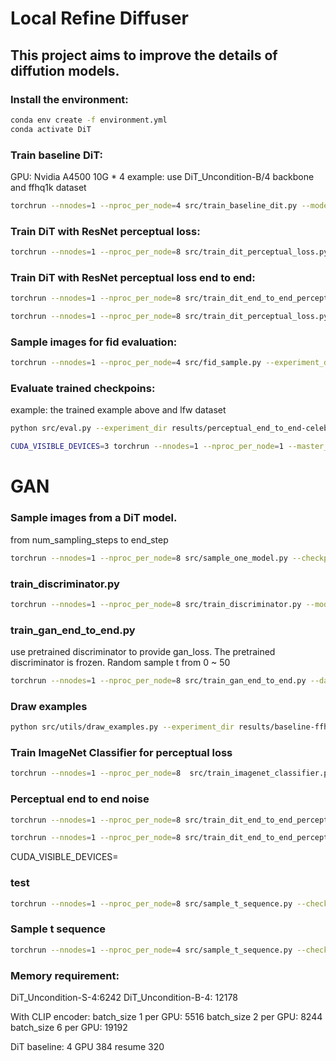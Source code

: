 # Local Refine Diffuser

## This project aims to improve the details of diffution models.

### Install the environment:
```bash
conda env create -f environment.yml
conda activate DiT
```

### Train baseline DiT:
GPU: Nvidia A4500 10G * 4
example: use DiT_Uncondition-B/4 backbone and ffhq1k dataset
```bash
torchrun --nnodes=1 --nproc_per_node=4 src/train_baseline_dit.py --model DiT_Uncondition-B/4 --data_path datasets/celebahq256 --image-size 256 --total_steps 400000 --ckpt_every_step 10000  --global-batch-size 128 --use_ema True --resume results/baseline-celebahq256-000-DiT_Uncondition-B-4/checkpoints/00200000.pt
```

### Train DiT with ResNet perceptual loss:

```bash
torchrun --nnodes=1 --nproc_per_node=8 src/train_dit_perceptual_loss.py --model DiT_Uncondition-B/4 --data_path datasets/celebahq256/  --image-size 256 --total_steps 100000 --ckpt_every_step 10000 --global-batch-size 8 --use_ema True --perceptual_encoder resnet --encoder_ckpt encoder_ckpts/resnet00000070.pt --resume results/baseline-celebahq256-000-DiT_Uncondition-B-4/checkpoints/00200000.pt --alpha 1
```
### Train DiT with ResNet perceptual loss end to end:
```bash
torchrun --nnodes=1 --nproc_per_node=8 src/train_dit_end_to_end_perceptual.py --model DiT_Uncondition-B/4 --data_path datasets/celebahq256/  --image_size 256 --total_steps 20000 --ckpt_every_step 1000 --global_batch_size 128 --load_ema False --start_step 50 --perceptual_encoder resnet --encoder_ckpt encoder_ckpts/resnet00000070.pt --resume results/baseline-celebahq256-000-DiT_Uncondition-B-4/checkpoints/00200000.pt --alpha 0.5
```


```bash
torchrun --nnodes=1 --nproc_per_node=8 src/train_dit_perceptual_loss.py --model DiT_Uncondition-B/4 --data_path datasets/celebahq256old/  --image-size 256 --total_steps 233770 --ckpt_every_step 11500 --global-batch-size 128 --use_ema True --perceptual_encoder resnet --encoder_ckpt encoder_ckpts/resnet00000070.pt --resume pretrained_models/DiT-B-4-celebahqold256/0001500.pt --alpha 0.5
```

### Sample images for fid evaluation:
```bash
torchrun --nnodes=1 --nproc_per_node=4 src/fid_sample.py --experiment_dir results/perceptual-celebahq256old-001-DiT_Uncondition-B-4 --model DiT_Uncondition-B/4 --fid_samples 5000 --image-size 256 --global-batch-size 128 --num_sampling_steps 1000 --use_ema True
```

### Evaluate trained checkpoins:
example: the trained example above and lfw dataset
```bash
python src/eval.py --experiment_dir results/perceptual_end_to_end-celebahq256-004-DiT_Uncondition-B-4/ --train_set_dir datasets/celebahq256/ --sample_folder_name fid_samples --output_file_name 'eval_scores.xlsx' --cal_kid False
```

```bash
CUDA_VISIBLE_DEVICES=3 torchrun --nnodes=1 --nproc_per_node=1 --master_port 29502 src/fid_sample.py --experiment_dir results/perceptual_end_to_end-celebahq256-005-DiT_Uncondition-B-4/ --ckpt_folder epoch_checkpoints --save_dir epoch_fid_samples --model DiT_Uncondition-B/4 --fid_samples 100 --image-size 256 --global-batch-size 128 --num_sampling_steps 1000 --use_ema False
```

# GAN
### Sample images from a DiT model.   
from num_sampling_steps to end_step
```bash
torchrun --nnodes=1 --nproc_per_node=8 src/sample_one_model.py --checkpoint_dir results/baseline-celebahq256-000-DiT_Uncondition-B-4/checkpoints/00200000.pt --save_dir celebahq256_50step --model DiT_Uncondition-B/4 --fid_samples 30000 --image-size 256 --global-batch-size 128 --num_sampling_steps 1000 --use_ema True --end_step 50
```
### train_discriminator.py
```bash
torchrun --nnodes=1 --nproc_per_node=8 src/train_discriminator.py --model resnet --data_path datasets/gan_data/ --image_size 256 --epochs 1000 --global_batch_size 256 --log_every_step 100 --ckpt_every_epoch 10
```

### train_gan_end_to_end.py
use pretrained discriminator to provide gan_loss. The pretrained discriminator is frozen. Random sample t from 0 ~ 50
```bash
torchrun --nnodes=1 --nproc_per_node=8 src/train_gan_end_to_end.py --data_path datasets/celebahq256/ --image_size 256 --total_steps 100000 --global_batch_size 128 --log_every_step 50 --ckpt_every_step 10000 --num_sampling_steps 1000 --start_step 50 --load_ema False --resume results/baseline-celebahq256-000-DiT_Uncondition-B-4/checkpoints/00200000.pt --model DiT_Uncondition-B/4 --alpha 0.2 --discriminator resnet --discriminator_ckpt results/pretrain_discriminator-resnet-gan_data-000/checkpoints/00000049.pt
```

### Draw examples
```bash
python src/utils/draw_examples.py --experiment_dir results/baseline-ffhq5k-000--DiT_Uncondition-S-4/ --image_num 12 --target_dir results/baseline-ffhq5k-000--DiT_Uncondition-S-4/plot_examples
```
### Train ImageNet Classifier for perceptual loss
```bash
torchrun --nnodes=1 --nproc_per_node=8  src/train_imagenet_classifier.py --model biggan --data_path dataset/imagenet1k --image_size 256 --epochs 200 --global-batch-size 256 --log-every 50 --ckpt-every 1 --test-every-epoch 1 --use_ema True
```

### Perceptual end to end noise
```bash
torchrun --nnodes=1 --nproc_per_node=8 src/train_dit_end_to_end_perceptual_use_noise.py --model DiT_Uncondition-B/4 --data_path datasets/celebahq256/  --image_size 256 --total_steps 10000 --ckpt_every_step 500 --global_batch_size 128 --load_ema False --start_step 1000 --perceptual_encoder resnet --encoder_ckpt encoder_ckpts/resnet00000070.pt --resume results/baseline-celebahq256-000-DiT_Uncondition-B-4/checkpoints/00200000.pt --alpha 1.5
```

```bash
torchrun --nnodes=1 --nproc_per_node=8 src/train_dit_end_to_end_perceptual_use_noise_new_p_loss.py --model DiT_Uncondition-B/4 --data_path datasets/celebahq256/  --image_size 256 --total_steps 10000 --ckpt_every_step 500 --global_batch_size 128 --load_ema False --start_step 1000 --perceptual_encoder resnet --encoder_ckpt encoder_ckpts/resnet00000070.pt --resume results/baseline-celebahq256-000-DiT_Uncondition-B-4/checkpoints/00200000.pt --alpha 0.1
```
CUDA_VISIBLE_DEVICES=


### test
```bash
torchrun --nnodes=1 --nproc_per_node=8 src/sample_t_sequence.py --checkpoint_dir results/baseline-celebahq256-000-DiT_Uncondition-B-4/checkpoints/00180000.pt --save_dir results/test_tiff --fid_samples 100 --end_step 0 
```

### Sample t sequence
```bash
torchrun --nnodes=1 --nproc_per_node=4 src/sample_t_sequence.py --checkpoint_dir results/baseline-celebahq256-000-DiT_Uncondition-B-4/checkpoints/00200000.pt --num_samples 128 --start_t 0 --end_t 1000 --interval 100 --load_ema False --use_seed True
```

### Memory requirement:
DiT_Uncondition-S-4:6242
DiT_Uncondition-B-4: 12178

With CLIP encoder:
batch_size 1 per GPU: 5516
batch_size 2 per GPU: 8244
batch_size 6 per GPU: 19192

DiT baseline: 4 GPU 384 resume 320
